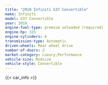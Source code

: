 ```yaml
---
title: "2010 Infiniti G37 Convertible"
make: Infiniti
model: G37 Convertible
year: 2010
engine-fuel-type: premium unleaded (required)
engine-hp: 325
engine-cylinders: 6
transmission-type: Automatic
driven-wheels: Rear wheel drive
number-of-doors: 2
market-category: Luxury,Performance
vehicle-size: Midsize
vehicle-style: Convertible
---
```


{{< car_info >}}
